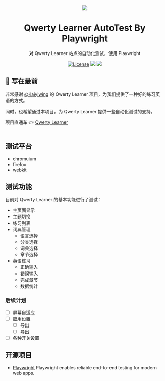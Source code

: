 <div align=center>
<img  src="https://github.com/Kaiyiwing/qwerty-learner/raw/master/src/assets/logo.svg"/>
</div>

<h1 align="center">
  Qwerty Learner AutoTest By Playwright
</h1>

<p align="center">
  对 Qwerty Learner 站点的自动化测试，使用 Playwright
</p>

<p align="center">
  <a href="https://github.com/Kaiyiwing/qwerty-learner/blob/master/LICENSE"><img src="https://img.shields.io/github/license/KaiyiWing/qwerty-learner" alt="License"></a>
  <a><img src="https://img.shields.io/badge/PRs-welcome-brightgreen.svg"/></a>
  <a><img src="https://img.shields.io/badge/Powered%20by-Playwright-green"/></a>
</p>

## 📸 写在最前

非常感谢 [@Kaiyiwing](https://github.com/Kaiyiwing) 的 Qwerty Learner 项目，为我们提供了一种好的练习英语的方式。

同时，也希望通过本项目，为 Qwerty Learner 提供一些自动化测试的支持。

项目直通车 👉 [Qwerty Learner](https://qwerty.kaiyi.cool/)
<br/>
<br />

## 测试平台
* chromuium
* firefox
* webkit

## 测试功能
目前对 Qwerty Learner 的基本功能进行了测试：

* 主页面显示
* 主题切换
* 练习列表
* 词典管理
  * 语言选择
  * 分类选择
  * 词典选择
  * 章节选择
* 英语练习
  * 正确输入
  * 错误输入
  * 完成章节
  * 数据统计

### 后续计划

* [ ] 屏幕自适应
* [ ] 应用设置
  * [ ] 导出
  * [ ] 导出
* [ ] 各种开关设置

## 开源项目

- [Playwright](https://playwright.dev/)  Playwright enables reliable end-to-end testing for modern web apps.

